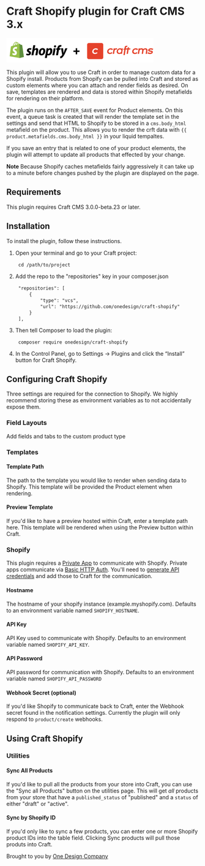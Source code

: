 # Craft Shopify plugin for Craft CMS 3.x

![Screenshot](resources/img/plugin-logo.png)

This plugin will allow you to use Craft in order to manage custom data for a Shopify install. Products from Shopify can be pulled into Craft and stored as custom elements where you can attach and render fields as desired. On save, templates are rendered and data is stored within Shopify metafields for rendering on their platform.

The plugin runs on the `AFTER_SAVE` event for Product elements. On this event, a queue task is created that will render the template set in the settings and send that HTML to Shopify to be stored in a `cms.body_html` metafield on the product. This allows you to render the crft data with `{{ product.metafields.cms.body_html }}` in your liquid tempaltes. 

If you save an entry that is related to one of your product elements, the plugin will attempt to update all products that effected by your change. 

**Note** Because Shopify caches metafields fairly aggressively it can take up to a minute before changes pushed by the plugin are displayed on the page. 

## Requirements

This plugin requires Craft CMS 3.0.0-beta.23 or later.

## Installation

To install the plugin, follow these instructions.

1. Open your terminal and go to your Craft project:

        cd /path/to/project

2. Add the repo to the "repositories" key in your composer.json

        "repositories": [
            {
                "type": "vcs",
                "url": "https://github.com/onedesign/craft-shopify"
            }
        ],

3. Then tell Composer to load the plugin:

        composer require onedesign/craft-shopify

3. In the Control Panel, go to Settings → Plugins and click the “Install” button for Craft Shopify.

## Configuring Craft Shopify

Three settings are required for the connection to Shopify. We highly recommend storing these as environment variables as to not accidentally expose them.

### Field Layouts

Add fields and tabs to the custom product type

### Templates

#### Template Path

The path to the template you would like to render when sending data to Shopify. This template will be provided the Product element when rendering. 

#### Preview Template

If you'd like to have a preview hosted within Craft, enter a template path here. This template will be rendered when using the Preview button within Craft. 

### Shopify

This plugin requires a [Private App](https://shopify.dev/apps/getting-started/app-types#capabilities-and-requirements) to communicate with Shopify. Private apps communicate via [Basic HTTP Auth](https://shopify.dev/apps/auth/basic-http). You'll need to [generate API credentials](https://shopify.dev/apps/auth/basic-http#2-generate-api-credentials) and add those to Craft for the communication. 

#### Hostname
The hostname of your shopify instance (example.myshopify.com). Defaults to an environment variable named `SHOPIFY_HOSTNAME`. 

#### API Key
API Key used to communicate with Shopify. Defaults to an environment variable named `SHOPIFY_API_KEY`. 

#### API Password
API password for communication with Shopify. Defaults to an environment variable named `SHOPIFY_API_PASSWORD`

#### Webhook Secret (optional)
If you'd like Shopify to communicate back to Craft, enter the Webhook secret found in the notification settings. Currently the plugin will only respond to `product/create` webhooks. 

## Using Craft Shopify

### Utilities

#### Sync All Products
If you'd like to pull all the products from your store into Craft, you can use the "Sync all Products" button on the utilities page. This will get _all_ products from your store that have a `published_status` of "published" and a `status` of either "draft" or "active". 

#### Sync by Shopify ID
If you'd only like to sync a few products, you can enter one or more Shopify product IDs into the table field. Clicking Sync products will pull those produts into Craft.


Brought to you by [One Design Company](https://onedesigncompany.com/)
